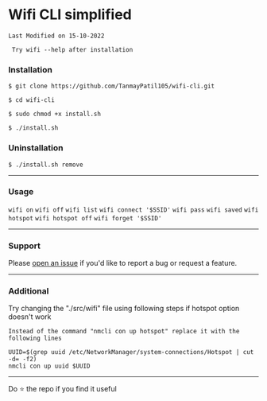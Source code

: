 # Wifi CLI simplified

```Last Modified on 15-10-2022```

``` Try wifi --help after installation```

### Installation

```
$ git clone https://github.com/TanmayPatil105/wifi-cli.git
```
```
$ cd wifi-cli
```
```
$ sudo chmod +x install.sh
```
```
$ ./install.sh
```
### Uninstallation

```
$ ./install.sh remove
```
<hr/>

### Usage 

```wifi on```
```wifi off```
```wifi list```
```wifi connect '$SSID'```
```wifi pass```
```wifi saved```
```wifi hotspot```
```wifi hotspot off```
```wifi forget '$SSID'```

<hr/>

### Support
Please [open an issue](https://github.com/TanmayPatil105/Automation-using-shell-scripts/issues/new) if you'd like to report a bug or request a feature.

<hr/>

### Additional
Try changing the "./src/wifi" file using following steps if hotspot option doesn't work

```
Instead of the command "nmcli con up hotspot" replace it with the following lines
```
```
UUID=$(grep uuid /etc/NetworkManager/system-connections/Hotspot | cut -d= -f2)
nmcli con up uuid $UUID
```
<hr/>
Do ⭐ the repo if you find it useful
